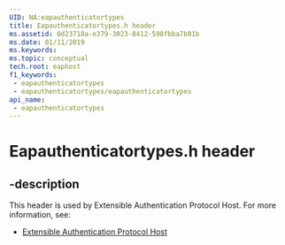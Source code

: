 ```yaml
---
UID: NA:eapauthenticatortypes
title: Eapauthenticatortypes.h header
ms.assetid: 0d23718a-e379-3023-8412-598fbba7b01b
ms.date: 01/11/2019
ms.keywords: 
ms.topic: conceptual
tech.root: eaphost
f1_keywords:
 - eapauthenticatortypes
 - eapauthenticatortypes/eapauthenticatortypes
api_name:
 - eapauthenticatortypes
---
```


# Eapauthenticatortypes.h header


## -description

This header is used by Extensible Authentication Protocol Host. For more information, see:

- [Extensible Authentication Protocol Host](../_eaphost/index.md)

